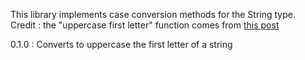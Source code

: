 This library implements case conversion methods for the String type.  
Credit : the "uppercase first letter" function comes from [this post](https://stackoverflow.com/questions/38406793/why-is-capitalizing-the-first-letter-of-a-string-so-convoluted-in-rust)

0.1.0 : Converts to uppercase the first letter of a string